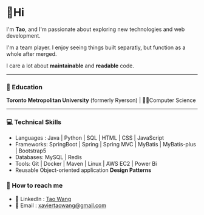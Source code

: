 # 👋Hi


I'm **Tao**, and I'm passionate about exploring new technologies and web development.

I'm a team player. I enjoy seeing things built separatly, but function as a whole after merged.

I care a lot about **maintainable** and **readable** code.

---

### 🏫 Education
**Toronto Metropolitan University** (formerly Ryerson) | 👩‍💻Computer Science

---

### 💻 Technical Skills

- Languages : Java | Python | SQL | HTML | CSS | JavaScript 
- Frameworks: SpringBoot | Spring | Spring MVC | MyBatis | MyBatis-plus | Bootstrap5 
- Databases: MySQL | Redis
- Tools: Git | Docker | Maven | Linux | AWS EC2 | Power Bi 
- Reusable Object-oriented application **Design Patterns**


### 📮 How to reach me
- 🔗 LinkedIn : <a href="https://www.linkedin.com/in/tao-wang-3b415724b/">Tao Wang</a>
- 📧 Email : xaviertaowang@gmail.com
